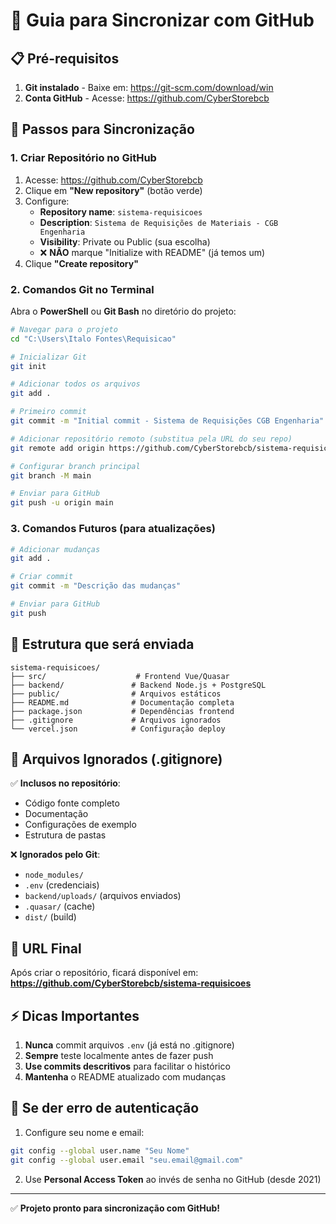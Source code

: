 # 🚀 Guia para Sincronizar com GitHub

## 📋 Pré-requisitos

1. **Git instalado** - Baixe em: https://git-scm.com/download/win
2. **Conta GitHub** - Acesse: https://github.com/CyberStorebcb

## 🔧 Passos para Sincronização

### 1. Criar Repositório no GitHub

1. Acesse: https://github.com/CyberStorebcb
2. Clique em **"New repository"** (botão verde)
3. Configure:
   - **Repository name**: `sistema-requisicoes`
   - **Description**: `Sistema de Requisições de Materiais - CGB Engenharia`
   - **Visibility**: Private ou Public (sua escolha)
   - ❌ **NÃO** marque "Initialize with README" (já temos um)
4. Clique **"Create repository"**

### 2. Comandos Git no Terminal

Abra o **PowerShell** ou **Git Bash** no diretório do projeto:

```bash
# Navegar para o projeto
cd "C:\Users\Italo Fontes\Requisicao"

# Inicializar Git
git init

# Adicionar todos os arquivos
git add .

# Primeiro commit
git commit -m "Initial commit - Sistema de Requisições CGB Engenharia"

# Adicionar repositório remoto (substitua pela URL do seu repo)
git remote add origin https://github.com/CyberStorebcb/sistema-requisicoes.git

# Configurar branch principal
git branch -M main

# Enviar para GitHub
git push -u origin main
```

### 3. Comandos Futuros (para atualizações)

```bash
# Adicionar mudanças
git add .

# Criar commit
git commit -m "Descrição das mudanças"

# Enviar para GitHub
git push
```

## 📂 Estrutura que será enviada

```
sistema-requisicoes/
├── src/                    # Frontend Vue/Quasar
├── backend/               # Backend Node.js + PostgreSQL
├── public/                # Arquivos estáticos
├── README.md              # Documentação completa
├── package.json           # Dependências frontend
├── .gitignore             # Arquivos ignorados
└── vercel.json            # Configuração deploy
```

## 🔐 Arquivos Ignorados (.gitignore)

✅ **Inclusos no repositório**:

- Código fonte completo
- Documentação
- Configurações de exemplo
- Estrutura de pastas

❌ **Ignorados pelo Git**:

- `node_modules/`
- `.env` (credenciais)
- `backend/uploads/` (arquivos enviados)
- `.quasar/` (cache)
- `dist/` (build)

## 🎯 URL Final

Após criar o repositório, ficará disponível em:
**https://github.com/CyberStorebcb/sistema-requisicoes**

## ⚡ Dicas Importantes

1. **Nunca** commit arquivos `.env` (já está no .gitignore)
2. **Sempre** teste localmente antes de fazer push
3. **Use commits descritivos** para facilitar o histórico
4. **Mantenha** o README atualizado com mudanças

## 🔧 Se der erro de autenticação

1. Configure seu nome e email:

```bash
git config --global user.name "Seu Nome"
git config --global user.email "seu.email@gmail.com"
```

2. Use **Personal Access Token** ao invés de senha no GitHub (desde 2021)

---

✅ **Projeto pronto para sincronização com GitHub!**
